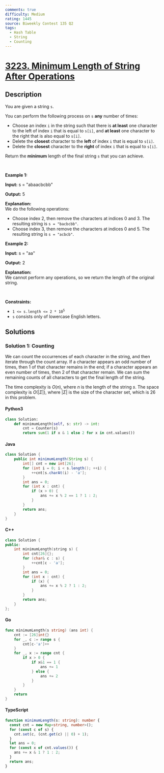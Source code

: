 ```yaml
---
comments: true
difficulty: Medium
rating: 1445
source: Biweekly Contest 135 Q2
tags:
  - Hash Table
  - String
  - Counting
---
```


<!-- problem:start -->

# [3223. Minimum Length of String After Operations](https://leetcode.com/problems/minimum-length-of-string-after-operations)

## Description

<!-- description:start -->

<p>You are given a string <code>s</code>.</p>

<p>You can perform the following process on <code>s</code> <strong>any</strong> number of times:</p>

<ul>
	<li>Choose an index <code>i</code> in the string such that there is <strong>at least</strong> one character to the left of index <code>i</code> that is equal to <code>s[i]</code>, and <strong>at least</strong> one character to the right that is also equal to <code>s[i]</code>.</li>
	<li>Delete the <strong>closest</strong> character to the <strong>left</strong> of index <code>i</code> that is equal to <code>s[i]</code>.</li>
	<li>Delete the <strong>closest</strong> character to the <strong>right</strong> of index <code>i</code> that is equal to <code>s[i]</code>.</li>
</ul>

<p>Return the <strong>minimum</strong> length of the final string <code>s</code> that you can achieve.</p>

<p>&nbsp;</p>
<p><strong class="example">Example 1:</strong></p>

<div class="example-block">
<p><strong>Input:</strong> <span class="example-io">s = &quot;abaacbcbb&quot;</span></p>

<p><strong>Output:</strong> <span class="example-io">5</span></p>

<p><strong>Explanation:</strong><br />
We do the following operations:</p>

<ul>
	<li>Choose index 2, then remove the characters at indices 0 and 3. The resulting string is <code>s = &quot;bacbcbb&quot;</code>.</li>
	<li>Choose index 3, then remove the characters at indices 0 and 5. The resulting string is <code>s = &quot;acbcb&quot;</code>.</li>
</ul>
</div>

<p><strong class="example">Example 2:</strong></p>

<div class="example-block">
<p><strong>Input:</strong> <span class="example-io">s = &quot;aa&quot;</span></p>

<p><strong>Output:</strong> <span class="example-io">2</span></p>

<p><strong>Explanation:</strong><br />
We cannot perform any operations, so we return the length of the original string.</p>
</div>

<p>&nbsp;</p>
<p><strong>Constraints:</strong></p>

<ul>
	<li><code>1 &lt;= s.length &lt;= 2 * 10<sup>5</sup></code></li>
	<li><code>s</code> consists only of lowercase English letters.</li>
</ul>

<!-- description:end -->

## Solutions

<!-- solution:start -->

### Solution 1: Counting

We can count the occurrences of each character in the string, and then iterate through the count array. If a character appears an odd number of times, then $1$ of that character remains in the end; if a character appears an even number of times, then $2$ of that character remain. We can sum the remaining counts of all characters to get the final length of the string.

The time complexity is $O(n)$, where $n$ is the length of the string $s$. The space complexity is $O(|\Sigma|)$, where $|\Sigma|$ is the size of the character set, which is $26$ in this problem.

<!-- tabs:start -->

#### Python3

```python
class Solution:
    def minimumLength(self, s: str) -> int:
        cnt = Counter(s)
        return sum(1 if x & 1 else 2 for x in cnt.values())
```

#### Java

```java
class Solution {
    public int minimumLength(String s) {
        int[] cnt = new int[26];
        for (int i = 0; i < s.length(); ++i) {
            ++cnt[s.charAt(i) - 'a'];
        }
        int ans = 0;
        for (int x : cnt) {
            if (x > 0) {
                ans += x % 2 == 1 ? 1 : 2;
            }
        }
        return ans;
    }
}
```

#### C++

```cpp
class Solution {
public:
    int minimumLength(string s) {
        int cnt[26]{};
        for (char& c : s) {
            ++cnt[c - 'a'];
        }
        int ans = 0;
        for (int x : cnt) {
            if (x) {
                ans += x % 2 ? 1 : 2;
            }
        }
        return ans;
    }
};
```

#### Go

```go
func minimumLength(s string) (ans int) {
	cnt := [26]int{}
	for _, c := range s {
		cnt[c-'a']++
	}
	for _, x := range cnt {
		if x > 0 {
			if x&1 == 1 {
				ans += 1
			} else {
				ans += 2
			}
		}
	}
	return
}
```

#### TypeScript

```ts
function minimumLength(s: string): number {
  const cnt = new Map<string, number>();
  for (const c of s) {
    cnt.set(c, (cnt.get(c) || 0) + 1);
  }
  let ans = 0;
  for (const x of cnt.values()) {
    ans += x & 1 ? 1 : 2;
  }
  return ans;
}
```

<!-- tabs:end -->

<!-- solution:end -->

<!-- problem:end -->
